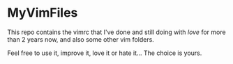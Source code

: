MyVimFiles
==========

This repo contains the vimrc that I've done and still doing with *love* for more than 2 years now, and also some other vim folders.

Feel free to use it, improve it, love it or hate it... The choice is yours.
